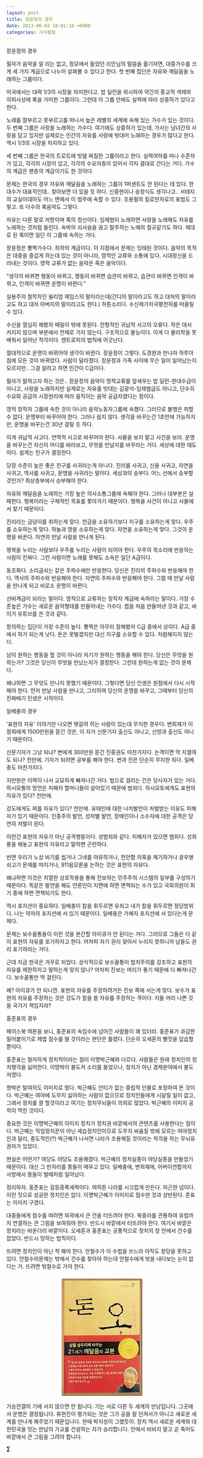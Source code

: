 ```yaml
---
layout: post
title: 장윤정의 경우
date: 2013-06-02 16:01:18 +0900
categories: 시사칼럼
---
```

장윤정의 경우 


  


필자가 음악을 알 리는 없고, 정모에서 들었던 리안님의 말씀을 옮기자면, 대중가수를 크게 세 가지 계급으로 나누어 살펴볼 수 있다고 한다. 첫 번째 집단은 자유와 깨달음을 노래하는 그룹이다. 


  


미국에서는 대략 1/3의 시장을 차지한다고. 밥 딜런을 위시하여 약간의 종교적 색채와 히피사상에 록을 가미한 그룹이다. 그런데 이 그룹 안에도 실력에 따라 상중하가 있다고 한다. 


  


노래를 잘부르고 못부르고를 떠나서 높은 레벨의 세계에 속해 있는 가수가 있는 것이다. 두 번째 그룹은 사랑을 노래하는 가수다. 여기에도 상중하가 있는데, 가사는 남녀간의 사랑을 담고 있지만 실제로는 인간의 자유를 사랑에 빗대어 노래하는 경우가 많다고 한다. 역시 1/3의 시장을 차지하고 있다. 


  


세 번째 그룹은 한국의 트로트에 빗댈 찌질한 그룹이라고 한다. 실력여하를 떠나 수준차가 있고, 각각의 시장이 있고, 각각의 수요자층이 있어서 각자 결대로 간다는 거다. 가수의 계급은 팬층의 계급이기도 한 것이다. 


  


문제는 한국의 경우 자유와 깨달음을 노래하는 그룹이 1퍼센트도 안 된다는 데 있다. 한대수가 대표적인데.. 찾아보면 더 있을 듯 하다. 신중현이나 송창식도 생각나고.. 서태지의 교실이데아도 어느 면에서 이 범주에 속할 수 있다. 조용필의 킬로만자로의 표범도 그렇고. 또 다수의 록음악도 그렇다. 


  


자유는 다른 말로 저항이며 록의 정신이다. 임재범이 노래하면 사랑을 노래해도 자유를 노래하는 것처럼 들린다. 속박의 쇠사슬을 끊고 탈주하는 노예의 절규같기도 하다. 제대로 된 록이면 일단 이 그룹에 속하는 거다. 


  


장윤정은 뽕짝가수다. 최하의 계급이다. 이 지점에서 문제는 잉태된 것이다. 음악의 목적은 대중을 즐겁게 하는데 있는 것이 아니라, 영적인 교류와 소통에 있다. 시대정신을 드러내는 것이다. 영적 교류가 없는 음악은 죽은 음악이다. 


  


“생각이 바뀌면 행동이 바뀌고, 행동이 바뀌면 습관이 바뀌고, 습관이 바뀌면 인격이 바뀌고, 인격이 바뀌면 운명이 바뀐다.” 


  


실용주의 철학자인 윌리엄 제임스의 말이라는데(간디의 말이라고도 하고 대처의 말이라고도 하고 대처 아버지의 말이라고도 한다.) 허튼소리다. 수신제가치국평천하를 떠올릴 수 있다. 


  


수신을 열심히 해봤자 때밀이 밖에 못된다. 전형적인 귀납적 사고의 오류다. 작은 데서 커지지 않으며 부분에서 전체로 가지 않는다. 구조적으로 불능이다. 이게 다 물리학을 못 배워서 일어난 착각이다. 엔트로피의 법칙에 어긋난다. 


  


절대적으로 운명이 바뀌어야 생각이 바뀐다. 장윤정이 그렇다. 도경완과 만나자 하루아침에 모든 것이 바뀌었다. 사람이 달라졌다. 장윤정과 가족 사이에 무슨 일이 일어났는지 모르지만.. 그걸 알려고 하면 인간이 C급이다. 


  


필자가 말하고자 하는 것은.. 장윤정의 음악이 영적교류를 앞세우는 밥 딜런-한대수급이 아니고, 사랑을 노래하지만 실제로는 자유를 빗대는 김광석-임재범급도 아니고, 단수히 수요와 공급의 시장원리에 따라 움직이는 음악 공급자였다는 점이다. 


  


영적 창작자 그룹에 속한 것이 아니라 음악노동자그룹에 속했다. 그러므로 불행은 피할 수 없다. 운명부터 바꾸어야 한다. 그러나 쉽지 않다. 생각을 바꾸는건 1초만에 가능하지만, 운명을 바꾸는건 30년 걸릴 듯 하다. 


  


이게 귀납적 사고다. 연역적 사고로 바꾸어야 한다. 사물을 보지 말고 사건을 보라. 운명을 바꾸는건 자신이 어디를 바라보고, 무엇을 만날지를 바꾸라는 거다. 세상에 대한 태도이다. 쉽게는 친구가 결정한다. 


  


당장 수준이 높은 좋은 친구를 사귀라는게 아니다. 진리를 사귀고, 신을 사귀고, 자연을 사귀고, 역사를 사귀고, 문명을 사귀라는 말이다. 세상과의 승부다. 어느 선에서 승부할 것인가? 최상층부에서 승부해야 한다. 


  


자유와 깨달음을 노래하는 가장 높은 의사소통그룹에 속해야 한다. 그러나 대부분은 실패한다. 행복이라는 구체적인 목표를 쫓아가기 때문이다. 행복을 사건이 아니고 사물에서 찾기 때문이다. 


  


진리라는 금덩이를 취하는게 맞다. 천금을 소유하기보다 지구를 소유하는게 맞다. 우주를 소유하는게 맞다. 하늘과 땅을 소유하는게 맞다. 자연을 소유하는게 맞다. 그것이 운명을 바꾼다. 자연히 만날 사람을 만나게 된다. 



행복을 누리는 사람보다 우주를 누리는 사람이 되어야 한다. 우주의 목소리에 반응하는 사람이 진짜다. 그런 사람이면 노래를 못해도 소속은 일단 A급이다. 


  


동조화다. 소리굽쇠는 같은 주파수에만 반응한다. 당신은 진리의 주파수와 반응해야 한다. 역사의 주파수와 반응해야 한다. 자연의 주파수와 반응해야 한다. 그럴 때 만날 사람을 만나게 되고 비로소 운명이 바뀐다. 


  


선비계급이 되라는 말이다. 영적으로 교류하는 창작자 계급에 속하라는 말이다. 가장 수준높은 가수는 새로운 음악형태를 만들어내는 가수다. 랩을 처음 만들어낸 것과 같고, 싸이가 유튜브를 쓴 것과 같다. 


  


창의하는 집단이 가장 수준이 높다. 뽕짝은 아무리 잘해봤자 C급 중에서 상이다. A급 중에서 하가 되는게 낫다. 돈은 못벌겠지만 대신 지구를 소유할 수 있다. 저렴해지지 않는다.


  


남이 원하는 행동을 할 것이 아니라 자기가 원하는 행동을 해야 한다. 당신은 무엇을 원하는가? 그것은 당신이 무엇을 만났는지가 결정한다. 그런데 원하는게 없는 것이 문제다. 


  


왜냐하면 그 무엇도 만나지 못했기 때문이다. 그렇다면 당신 인생은 원점에서 다시 시작해야 한다. 먼저 만날 사람을 만나고, 그리하여 당신의 운명을 바꾸고, 그때부터 당신의 진짜배기 인생은 시작이다. 



  


일베충의 경우 


  


‘표현의 자유’ 이야기만 나오면 헷갈려 하는 사람이 있는데 무지한 경우다. 변희재가 이정희에게 1500만원을 뜯긴 것은, 이 자가 신문기자 출신도 아니고, 신방과 출신도 아니기 때문이다. 


  


신문기자가 그냥 되냐? 변에게 300만원 뜯긴 진중권도 마찬가지다. 논객이면 막 지껄여도 되나? 천만에. 기자가 되려면 공부를 해야 한다. 변과 진은 단순히 무지한 죄다. 일베충도 마찬가지다. 


  


지만원은 이력이 나서 교묘하게 빠져나간 거다. 법으로 걸리는 건은 당사자가 있는 거다. 하시모통의 망언은 피해자 할머니들이 살아있기 때문에 범죄다. 하시모토에게도 표현의 자유가 있다? 천만에. 


  


강도에게도 찌를 자유가 있다? 천만에. 유태인에 대한 나치발언이 처벌받는 이유도 피해자가 있기 때문이다. 인종주의 발언, 성차별 발언, 장애인이나 소수자에 대한 공격은 당연히 처벌이 된다. 


  


이런건 표현의 자유가 아닌 공격행동이다. 성범죄와 같다. 피해자가 있으면 범죄다. 성희롱을 해놓고 표현의 자유라고 말하면 곤란하다. 



반면 우리가 노상 바기를 씹거나 그네를 야유하거나, 천안함 의혹을 제기하거나 광우병 쇠고기 문제를 따지거나, 911음모론을 논하는 것은 표현의 자유다. 


  


왜냐하면 이것은 치열한 상호작용을 통해 진보하는 민주주의 시스템의 일부를 구성하기 때문이다. 똑같은 발언을 해도 언론인이 지면에 하면 면책되는 수가 있고 국회의원이 회기 중에 하면 면책되기도 한다. 


  


역시 포지션이 중요하다. 일베충이 칼을 휘두르면 유죄고 내가 칼을 휘두르면 정당방위다. 나는 약자의 포지션에 서 있기 때문이다. 일베충은 가해자 포지션에 서 있다는게 문제다. 


  


문제는 보수꼴통들이 이런 것을 분간할 아이큐가 안 된다는 거다. 그러므로 그들은 다 같이 표현의 자유를 포기하자고 한다. 어차피 자기 권리 찾아서 누리지 못하니까 남들도 권리 포기하라는 거다.


  


근데 지금 한국은 거꾸로 되었다. 상식적으로 보수꼴통이 법치주의를 강조하고 표현의 자유를 제한하자고 말하는게 맞지 않나? 어차피 진보는 머리가 좋기 때문에 다 빠져나간다. 보수꼴통만 딱 걸린다. 


  


왜? 아이큐가 안 되니깐. 표현의 자유를 주장하려거든 진보 쪽에 서는게 맞다. 보수가 표현의 자유를 주장하는 것은 강도가 칼을 쓸 자유를 주장하는 격이다. 지들 머리 나쁜 것을 국가가 책임지랴? 



  


홍준표의 경우 


  


페이스북 여론을 보니, 홍준표의 속임수에 넘어간 사람들이 꽤 있더라. 홍준표가 과감한 밀어붙이기로 제법 점수를 딸 것이라는 판단은 틀렸다. 단순히 오세훈의 뻘짓을 답습할 뿐이다. 


  


홍준표는 철저하게 정치적이라는 점이 이명박근혜와 다르다. 사람들은 원래 정치인의 정치행각을 싫어한다. 이명박이 불도저 소리를 들었으나, 정치가 아닌 경제분야에서 불도저였다. 


  


명박은 탈여의도 이미지로 떴다. 박근혜도 안티가 없는 중립적 인물로 포장하여 뜬 것이다. 박근혜는 여야에 도무지 싫어하는 사람이 없으므로 정치인들에게 시달릴 일이 없고, 그래서 정치를 잘 할것이라고 여기는 정치무뇌들이 의외로 많았다. 박근혜의 이미지 공작이 먹힌 것이다. 


  


중요한 것은 이명박근혜의 이미지 정치가 정치권 바깥에서의 콘텐츠를 사용한다는 점이다. 박근혜는 직업정치꾼이 아닌 세습정치인이므로 도무지 싸움질 밖에 모르는 여야정치인과 달리, 중도적인(?) 박근혜가 나서면 나라가 조용해질 것이라는 착각을 하는 무뇌유권자가 있었다. 


  


현실은 어떤가? 여당도 야당도 조용해졌다. 박근혜의 정치실종이 야당실종을 만들었기 때문이다. 대신 그 빈자리를 똥들이 메우고 있다. 일베충에, 변희재에, 어버이연합까지 사방에서 똥들이 벌떼처럼 일어났다. 


  


정리하자. 홍준표는 갈등증폭세력이다. 여하튼 나라를 시끄럽게 만든다. 피곤한 넘이다. 이런 짓으로 성공한 정치인은 없다. 이명박근혜가 이미지로 점수딴 것과 상반된다. 준표는 이미지 구겼다. 


  


대중들에게 점수를 따려면 외곽에서 큰 건을 터뜨려야 한다. 북중러를 관통하여 유럽까지 연결하는 큰 그림을 보여줘야 한다. 반드시 바깥에서 터뜨려야 한다. 여기서 바깥은 정치라는 바운더리 바깥이다. 오세훈과 홍준표는 공통적으로 정치의 장 안에서 건수를 잡았다. 반드시 망하는 법칙이다. 


  


뜨려면 정치인이 아닌 척 해야 한다. 안철수가 이 수법을 쓰느라 아직도 창당을 못하고 있다. 안철수의문제는 밖에서 건수를 찾아야 하는데 안철수에게 밖을 내다보는 눈이 없다는 거. 뜨려면 밖철수로 가야 한다.


  




 ###


  




<p align="center">
  <a href="?mid=DonOh"><img alt="345678.jpg" src="files/attach/images/198/727/315/55.JPG" /> <br /></a> 
  
  <p>
  </p>
  
  <p>
    기승전결의 기에 서지 않으면 안 됩니다. 기는 서로 다른 두 세계의 만남입니다. 그곳에서 운명은 결정됩니다. 류현진이 평가되는 것은 그가 공을 잘 던져서가 아니고 새로운 세계를 만나게 해주었기 때문입니다. 한때 박지성이 그랬듯이. 정치 역시 새로운 세계와 대한민국을 잇는 만남의 가교를 건설하는 자가 승리합니다. 안에서 비비지 말고 곧 죽어도 바깥에서 큰 그림을 그려야 합니다.
  </p>
  
  <p>
  </p>
  
  <p>
  </p>
  
  <p>
    <b>∑</b> <br /><br />
  </p>
  
  <p>
  </p>
  
  <p>
  </p>
  
  <p>
  </p>
  
  <p>
  </p>
  
  <p>
  </p>
  
  <p>
  </p>
  
  <p>
  </p>
  
  <p>
  </p>
  
  <p>
  </p>
  
  <p>
  </p>
  
  <p>
  </p>
  
  <p>
  </p>
  
  <p>
  </p>
  
  <p>
  </p>
  
  <p>
  </p>
  
  <p>
  </p>
  
  <p>
  </p>
  
  <p>
  </p>
  
  <p>
  </p>
</p>